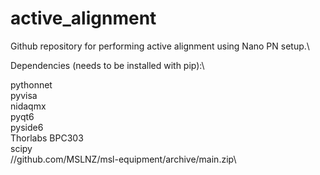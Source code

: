 # active_alignment
Github repository for performing active alignment using Nano PN setup.\

Dependencies (needs to be installed with pip):\

pythonnet\
pyvisa\
nidaqmx\
pyqt6\
pyside6\
Thorlabs BPC303\
scipy\
//github.com/MSLNZ/msl-equipment/archive/main.zip\
